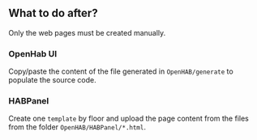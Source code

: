 ## What to do after?

Only the web pages must be created manually.

### OpenHab UI
Copy/paste the content of the file generated in `OpenHAB/generate` to populate the source code.

### HABPanel
Create one `template` by floor and upload the page content from the files from the folder `OpenHAB/HABPanel/*.html`.
